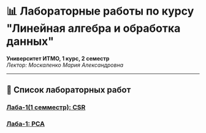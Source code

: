 # 📊 Лабораторные работы по курсу "Линейная алгебра и обработка данных"  
**Университет ИТМО, 1 курс, 2 семестр**  
*Лектор: Москаленко Мария Александровна*

---

## 🧪 Список лабораторных работ
### [Лаба-1(1 семместр): CSR](./lab-1-first/)  
### [Лаба-1: PCA](./lab-1/)  




